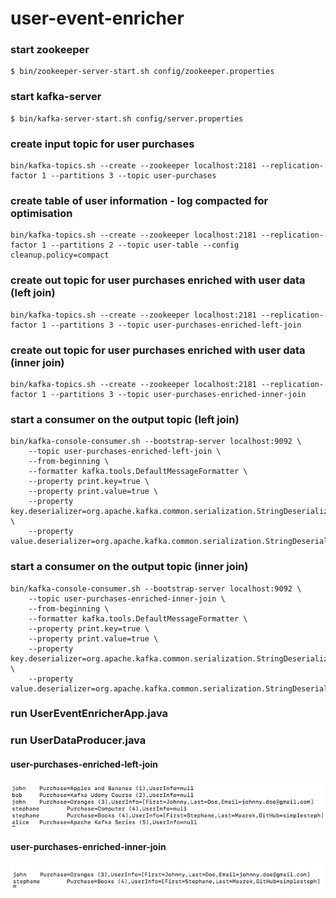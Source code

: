 # user-event-enricher

### start zookeeper

```
$ bin/zookeeper-server-start.sh config/zookeeper.properties
```

### start kafka-server

```
$ bin/kafka-server-start.sh config/server.properties
```

### create input topic for user purchases
```
bin/kafka-topics.sh --create --zookeeper localhost:2181 --replication-factor 1 --partitions 3 --topic user-purchases
```

### create table of user information - log compacted for optimisation
```
bin/kafka-topics.sh --create --zookeeper localhost:2181 --replication-factor 1 --partitions 2 --topic user-table --config cleanup.policy=compact
```

### create out topic for user purchases enriched with user data (left join)
```
bin/kafka-topics.sh --create --zookeeper localhost:2181 --replication-factor 1 --partitions 3 --topic user-purchases-enriched-left-join
```

### create out topic for user purchases enriched with user data (inner join)
```
bin/kafka-topics.sh --create --zookeeper localhost:2181 --replication-factor 1 --partitions 3 --topic user-purchases-enriched-inner-join
```

### start a consumer on the output topic (left join)
```
bin/kafka-console-consumer.sh --bootstrap-server localhost:9092 \
    --topic user-purchases-enriched-left-join \
    --from-beginning \
    --formatter kafka.tools.DefaultMessageFormatter \
    --property print.key=true \
    --property print.value=true \
    --property key.deserializer=org.apache.kafka.common.serialization.StringDeserializer \
    --property value.deserializer=org.apache.kafka.common.serialization.StringDeserializer
```

### start a consumer on the output topic (inner join)
```
bin/kafka-console-consumer.sh --bootstrap-server localhost:9092 \
    --topic user-purchases-enriched-inner-join \
    --from-beginning \
    --formatter kafka.tools.DefaultMessageFormatter \
    --property print.key=true \
    --property print.value=true \
    --property key.deserializer=org.apache.kafka.common.serialization.StringDeserializer \
    --property value.deserializer=org.apache.kafka.common.serialization.StringDeserializer
```


### run UserEventEnricherApp.java

### run UserDataProducer.java

#### user-purchases-enriched-left-join
![](image.png)

#### user-purchases-enriched-inner-join
![](image2.png)
